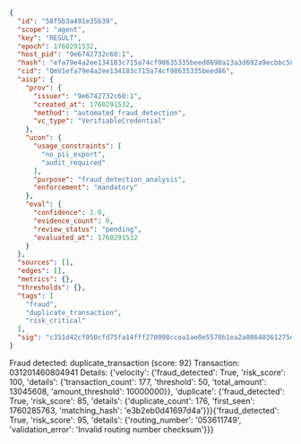 ```json
{
  "id": "58f5b3a491e35b39",
  "scope": "agent",
  "key": "RESULT",
  "epoch": 1760291532,
  "host_pid": "9e6742732c60:1",
  "hash": "efa79e4a2ee134183c715a74cf98635335beed8698a13a3d692a9ecbbc580185",
  "cid": "QmV1efa79e4a2ee134183c715a74cf98635335beed86",
  "aicp": {
    "prov": {
      "issuer": "9e6742732c60:1",
      "created_at": 1760291532,
      "method": "automated_fraud_detection",
      "vc_type": "VerifiableCredential"
    },
    "ucon": {
      "usage_constraints": [
        "no_pii_export",
        "audit_required"
      ],
      "purpose": "fraud_detection_analysis",
      "enforcement": "mandatory"
    },
    "eval": {
      "confidence": 1.0,
      "evidence_count": 0,
      "review_status": "pending",
      "evaluated_at": 1760291532
    }
  },
  "sources": [],
  "edges": [],
  "metrics": {},
  "thresholds": {},
  "tags": [
    "fraud",
    "duplicate_transaction",
    "risk_critical"
  ],
  "sig": "c351d42cf950cfd75fa14fff270098ccea1ae0e5570b1ea2a08640361275d4a7"
}
```

Fraud detected: duplicate_transaction (score: 92)
Transaction: 031201460804941
Details: {'velocity': {'fraud_detected': True, 'risk_score': 100, 'details': {'transaction_count': 177, 'threshold': 50, 'total_amount': 13045608, 'amount_threshold': 10000000}}, 'duplicate': {'fraud_detected': True, 'risk_score': 85, 'details': {'duplicate_count': 176, 'first_seen': 1760285763, 'matching_hash': 'e3b2eb0d41697d4a'}}}{'fraud_detected': True, 'risk_score': 95, 'details': {'routing_number': '053611749', 'validation_error': 'Invalid routing number checksum'}}}